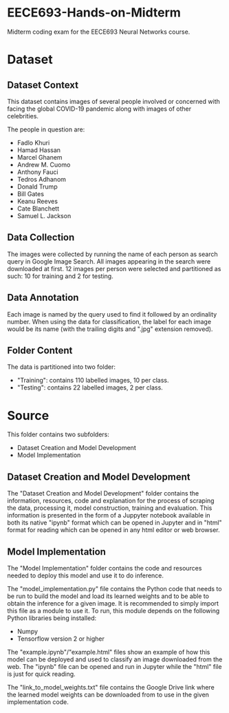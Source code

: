 # EECE693-Hands-on-Midterm
Midterm coding exam for the EECE693 Neural Networks course.

# Dataset

## Dataset Context

This dataset contains images of several people involved or concerned with facing the global COVID-19 pandemic along with images of other celebrities.

The people in question are:
- Fadlo Khuri
- Hamad Hassan
- Marcel Ghanem
- Andrew M. Cuomo
- Anthony Fauci
- Tedros Adhanom
- Donald Trump
- Bill Gates
- Keanu Reeves
- Cate Blanchett
- Samuel L. Jackson


## Data Collection

The images were collected by running the name of each person as search query in Google Image Search.
All images appearing in the search were downloaded at first.
12 images per person were selected and partitioned as such: 10 for training and 2 for testing.

## Data Annotation

Each image is named by the query used to find it followed by an ordinality number.
When using the data for classification, the label for each image would be its name (with the trailing digits and ".jpg" extension removed).

## Folder Content

The data is partitioned into two folder:
- "Training": contains 110 labelled images, 10 per class.
- "Testing": contains 22 labelled images, 2 per class.

# Source

This folder contains two subfolders:
- Dataset Creation and Model Development
- Model Implementation

## Dataset Creation and Model Development
The "Dataset Creation and Model Development" folder contains the information, resources, code and explanation for the process of scraping the data,
processing it, model construction, training and evaluation. This information is presented in the form of a Juppyter notebook available in both its
native "ipynb" format which can be opened in Jupyter and in "html" format for reading which can be opened in any html editor or web browser.

## Model Implementation
The "Model Implementation" folder contains the code and resources needed to deploy this model and use it to do inference.

The "model_implementation.py" file contains the Python code that needs to be run to build the model and load its learned weights and to be able
to obtain the inference for a given image. It is recommended to simply import this file as a module to use it. To run, this module depends on the
following Python libraries being installed:
- Numpy
- Tensorflow version 2 or higher

The "example.ipynb"/"example.html" files show an example of how this model can be deployed and used to classify an image downloaded from the web.
The "ipynb" file can be opened and run in Jupyter while the "html" file is just for quick reading.

The "link_to_model_weights.txt" file contains the Google Drive link where the learned model weights can be downloaded from to use in the given
implementation code.
